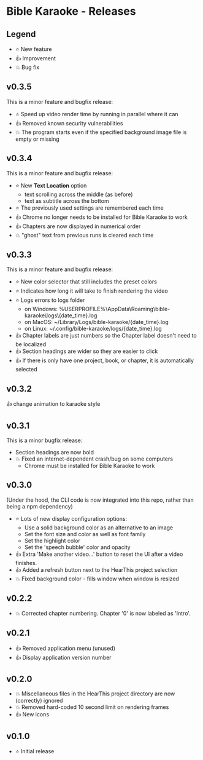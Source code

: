 # Bible Karaoke - Releases

## Legend

* :star: New feature
* :thumbsup: Improvement
* :boom: Bug fix

## v0.3.5

This is a minor feature and bugfix release:

* :star: Speed up video render time by running in parallel where it can
* :thumbsup: Removed known security vulnerabilities
* :boom: The program starts even if the specified background image file is empty or missing

## v0.3.4

This is a minor feature and bugfix release:

* :star: New **Text Location** option
  * text scrolling across the middle (as before)
  * text as subtitle across the bottom
* :star: The previously used settings are remembered each time
* :thumbsup: Chrome no longer needs to be installed for Bible Karaoke to work
* :thumbsup: Chapters are now displayed in numerical order
* :boom: "ghost" text from previous runs is cleared each time

## v0.3.3

This is a minor feature and bugfix release:

* :star: New color selector that still includes the preset colors
* :star: Indicates how long it will take to finish rendering the video
* :star: Logs errors to logs folder
  * on Windows: %USERPROFILE%\AppData\Roaming\bible-karaoke\logs\\{date_time}.log
  * on MacOS: ~/Library/Logs/bible-karaoke/{date_time}.log
  * on Linux: ~/.config/bible-karaoke/logs/{date_time}.log
* :thumbsup: Chapter labels are just numbers so the Chapter label doesn't need to be localized
* :thumbsup: Section headings are wider so they are easier to click
* :thumbsup: If there is only have one project, book, or chapter, it is automatically selected

## v0.3.2

:thumbsup: change animation to karaoke style

## v0.3.1

This is a minor bugfix release:

* Section headings are now bold
* :boom: Fixed an internet-dependent crash/bug on some computers
    * Chrome must be installed for Bible Karaoke to work

## v0.3.0

(Under the hood, the CLI code is now integrated into this repo, rather than being a npm dependency)

* :star: Lots of new display configuration options:
    * Use a solid background color as an alternative to an image
    * Set the font size and color as well as font family
    * Set the highlight color
    * Set the 'speech bubble' color and opacity
* :thumbsup: Extra 'Make another video...' button to reset the UI after a video finishes.
* :thumbsup: Added a refresh button next to the HearThis project selection
* :boom: Fixed background color - fills window when window is resized

## v0.2.2

* :boom: Corrected chapter numbering. Chapter '0' is now labeled as 'Intro'.

## v0.2.1

* :thumbsup: Removed application menu (unused)
* :thumbsup: Display application version number

## v0.2.0

* :boom: Miscellaneous files in the HearThis project directory are now (correctly) ignored
* :boom: Removed hard-coded 10 second limit on rendering frames
* :thumbsup: New icons

## v0.1.0

* :star: Initial release

